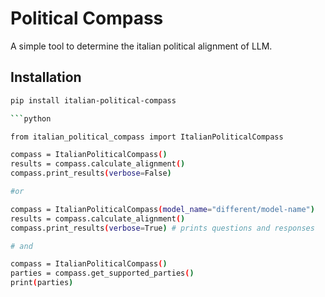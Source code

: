 # Political Compass

A simple tool to determine the italian political alignment of LLM.

## Installation

```bash
pip install italian-political-compass

```python

from italian_political_compass import ItalianPoliticalCompass

compass = ItalianPoliticalCompass()
results = compass.calculate_alignment()
compass.print_results(verbose=False)

#or

compass = ItalianPoliticalCompass(model_name="different/model-name")
results = compass.calculate_alignment()
compass.print_results(verbose=True) # prints questions and responses

# and

compass = ItalianPoliticalCompass()
parties = compass.get_supported_parties()
print(parties)


